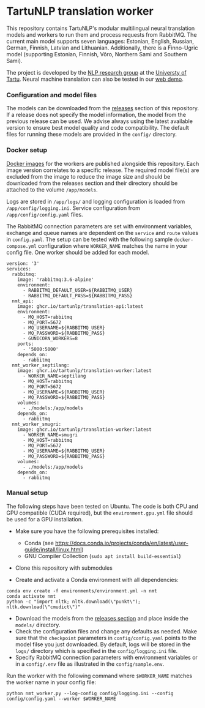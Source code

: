 # TartuNLP translation worker

This repository contains TartuNLP's modular multilingual neural translation models and workers to run them and 
process requests from RabbitMQ. The current main model supports seven languages: Estonian, English, Russian, German, 
Finnish, Latvian and Lithuanian. Additionally, there is a Finno-Ugric model (supporting Estonian, Finnish, Võro, 
Northern Sami and Southern Sami).

The project is developed by the [NLP research group](https://tartunlp.ai) at the [Universty of Tartu](https://ut.ee).
Neural machine translation can also be tested in our [web demo](https://translate.ut.ee/).

### Configuration and model files

The models can be downloaded from the [releases](https://github.com/TartuNLP/translation-worker/releases) section of 
this repository. If a release does not specify the model information, the model from the previous release can be 
used. We advise always using the latest available version to ensure best model quality and code compatibility. The 
default files for running these models are provided in the `config/` directory.

### Docker setup

[Docker images](https://ghcr.io/tartunlp/translation-worker) for the workers are published alongside this repository. 
Each image version correlates to a specific release. The required model file(s) are excluded from the image to 
reduce the image size and should be downloaded from the releases section and their directory should be attached to the 
volume `/app/models`.

Logs are stored in `/app/logs/` and logging configuration is loaded from `/app/config/logging.ini`. Service
configuration from `/app/config/config.yaml` files.

The RabbitMQ connection parameters are set with environment variables, exchange and queue names are dependent on the
`service` and `route` values in `config.yaml`. The setup can be tested with the following sample
`docker-compose.yml` configuration where `WORKER_NAME` matches the name in your config file. One worker should
be added for each model.

```
version: '3'
services:
  rabbitmq:
    image: 'rabbitmq:3.6-alpine'
    environment:
      - RABBITMQ_DEFAULT_USER=${RABBITMQ_USER}
      - RABBITMQ_DEFAULT_PASS=${RABBITMQ_PASS}
  nmt_api:
    image: ghcr.io/tartunlp/translation-api:latest
    environment:
      - MQ_HOST=rabbitmq
      - MQ_PORT=5672
      - MQ_USERNAME=${RABBITMQ_USER}
      - MQ_PASSWORD=${RABBITMQ_PASS}
      - GUNICORN_WORKERS=8
    ports:
      - '5000:5000'
    depends_on:
      - rabbitmq
  nmt_worker_septilang:
    image: ghcr.io/tartunlp/translation-worker:latest
      - WORKER_NAME=septilang
      - MQ_HOST=rabbitmq
      - MQ_PORT=5672
      - MQ_USERNAME=${RABBITMQ_USER}
      - MQ_PASSWORD=${RABBITMQ_PASS}
    volumes:
      - ./models:/app/models
    depends_on:
      - rabbitmq
  nmt_worker_smugri:
    image: ghcr.io/tartunlp/translation-worker:latest
      - WORKER_NAME=smugri
      - MQ_HOST=rabbitmq
      - MQ_PORT=5672
      - MQ_USERNAME=${RABBITMQ_USER}
      - MQ_PASSWORD=${RABBITMQ_PASS}
    volumes:
      - ./models:/app/models
    depends_on:
      - rabbitmq
```

### Manual setup

The following steps have been tested on Ubuntu. The code is both CPU and GPU compatible (CUDA required), but the
`environment.gpu.yml` file should be used for a GPU installation.

- Make sure you have the following prerequisites installed:
    - Conda (see https://docs.conda.io/projects/conda/en/latest/user-guide/install/linux.html)
    - GNU Compiler Collection (`sudo apt install build-essential`)

- Clone this repository with submodules
- Create and activate a Conda environment with all dependencies:

```
conda env create -f environments/environment.yml -n nmt
conda activate nmt
python -c "import nltk; nltk.download(\"punkt\"); nltk.download(\"cmudict\")"
```

- Download the models from the [releases section](https://github.com/TartuNLP/translation-worker/releases) and
  place inside the `models/` directory.
- Check the configuration files and change any defaults as needed. Make sure that the `checkpoint` parameters in
  `config/config.yaml` points to the model filse you just downloaded. By default, logs will be stored in the
  `logs/` directory which is specified in the `config/logging.ini` file.
- Specify RabbitMQ connection parameters with environment variables or in a `config/.env` file as illustrated in the
  `config/sample.env`.

Run the worker with the following command where `$WORKER_NAME` matches the worker name in your config file:
```
python nmt_worker.py --log-config config/logging.ini --config config/config.yaml --worker $WORKER_NAME
```

